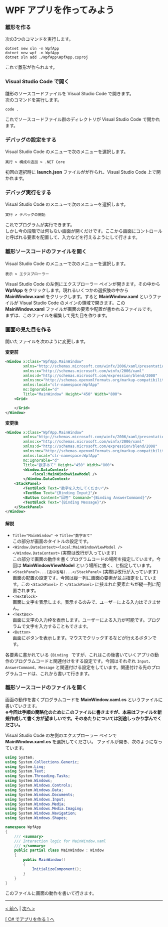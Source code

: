 # WPF アプリを作ってみよう

### 雛形を作る

次の3つのコマンドを実行します。  
```
dotnet new sln -n WpfApp
dotnet new wpf -n WpfApp
dotnet sln add ./WpfApp\WpfApp.csproj
```
これで雛形が作られます。

### Visual Studio Code で開く

雛形のソースコードファイルを Visual Studio Code で開きます。  
次のコマンドを実行します。
```
code .
```
これでソースコードファイル群のディレクトリが Visual Studio Code で開かれます。

### デバッグの設定をする

Visual Studio Code のメニューで次のメニューを選択します。
```
実行 > 構成の追加 > .NET Core
```

初回の選択時に **launch.json** ファイルがが作られ、Visual Studio Code 上で開かれます。

### デバッグ実行をする

Visual Studio Code のメニューで次のメニューを選択します。
```
実行 > デバッグの開始
```
これでプログラムが実行できます。  
しかし今の段階では何もない画面が開くだけです。ここから画面にコントロールと呼ばれる要素を配置して、入力などを行えるようにして行きます。

### 雛形ソースコードのファイルを開く

Visual Studio Code のメニューで次のメニューを選択します。
```
表示 > エクスプローラー
```
Visual Studio Code の左側にエクスプローラー ペインが開きます。その中から **WpfApp** をクリックします。現れるいくつかの選択肢の中から **MainWindow.xaml** をクリックします。すると **MainWindow.xaml** というファイルが Visual Studio Code のメインの領域で開きます。この **MainWindow.xaml** ファイルが画面の要素や配置が書かれるファイルです。  
まずは、このファイルを編集して見た目を作ります。

### 画面の見た目を作る

開いたファイルを次のように変更します。

**変更前**
```xml
<Window x:Class="WpfApp.MainWindow"
        xmlns="http://schemas.microsoft.com/winfx/2006/xaml/presentation"
        xmlns:x="http://schemas.microsoft.com/winfx/2006/xaml"
        xmlns:d="http://schemas.microsoft.com/expression/blend/2008"
        xmlns:mc="http://schemas.openxmlformats.org/markup-compatibility/2006"
        xmlns:local="clr-namespace:WpfApp"
        mc:Ignorable="d"
        Title="MainWindow" Height="450" Width="800">
    <Grid>

    </Grid>
</Window>
```

**変更後**
```xml
<Window x:Class="WpfApp.MainWindow"
        xmlns="http://schemas.microsoft.com/winfx/2006/xaml/presentation"
        xmlns:x="http://schemas.microsoft.com/winfx/2006/xaml"
        xmlns:d="http://schemas.microsoft.com/expression/blend/2008"
        xmlns:mc="http://schemas.openxmlformats.org/markup-compatibility/2006"
        xmlns:local="clr-namespace:WpfApp"
        mc:Ignorable="d"
        Title="数字あて" Height="450" Width="800">
        <Window.DataContext>
            <local:MainWindowViewModel />
        </Window.DataContext>
    <StackPanel>
        <TextBlock Text="数字を入力してください"/>
        <TextBox Text="{Binding Input}"/>
        <Button Content="回答" Command="{Binding AnswerCommand}"/>
        <TextBlock Text="{Binding Message}"/>
    </StackPanel>
</Window>
```

#### 解説
- ```Title="MainWindow"``` → ```Title="数字あて"```  
この部分が画面のタイトルの設定です。
- ```<Window.DataContext><local:MainWindowViewModel /></Window.DataContext>``` (実際は改行が入っています)  
この部分で画面の動作を書くプログラムコードの場所を指定しています。今回は **MainWindowViewModel** という場所に書く、と指定しています。 
- ```<StackPanel>...(途中省略)...</StackPanel>``` (実際は改行が入っています)  
画面の配置の設定です。今回は縦一列に画面の要素が並ぶ指定をしています。この ```<StackPanel>``` と ```</StackPanel>``` に挟まれた要素たちが縦一列に配置されます。  
- ```<TextBlock>```  
画面に文字を表示します。表示するのみで、ユーザーによる入力はできません。 
- ```<TextBox>```  
画面に文字の入力枠を表示します。ユーザーによる入力が可能です。プログラムで文字を入力することもできます。
- ```<Button>```  
画面にボタンを表示します。マウスでクリックするなどが行えるボタンです。  

各要素に書かれている ```{Binding ``` ですが、これはこの後書いていくアプリの動作のプログラムコードと関連付けをする設定です。今回はそれぞれ ```Input```、```AnswerCommand```、```Message``` と関連付ける設定をしています。関連付ける先のプログラムコードは、これから書いて行きます。

### 雛形ソースコードのファイルを開く

画面の動作を書くプログラムコードを **MainWindow.xaml.cs** というファイルに書いていきます。  
**※今回は手順の簡略化のためにこのファイルに書きますが、本来はファイルを新規作成して書く方が望ましいです。そのあたりについては別途しっかり学んでください。**  

Visual Studio Code の左側のエクスプローラー ペインで **MainWindow.xaml.cs** を選択してください。  ファイルが開き、次のようになっています。
```cs
using System;
using System.Collections.Generic;
using System.Linq;
using System.Text;
using System.Threading.Tasks;
using System.Windows;
using System.Windows.Controls;
using System.Windows.Data;
using System.Windows.Documents;
using System.Windows.Input;
using System.Windows.Media;
using System.Windows.Media.Imaging;
using System.Windows.Navigation;
using System.Windows.Shapes;

namespace WpfApp
{
    /// <summary>
    /// Interaction logic for MainWindow.xaml
    /// </summary>
    public partial class MainWindow : Window
    {
        public MainWindow()
        {
            InitializeComponent();
        }
    }
}
```

このファイルに画面の動作を書いて行きます。

<hr />

[< 前へ](./textbook.md) | [次へ >](./textbook02.md)  

[[ C# でアプリを作る ] へ](../../textbook/practice.md)

